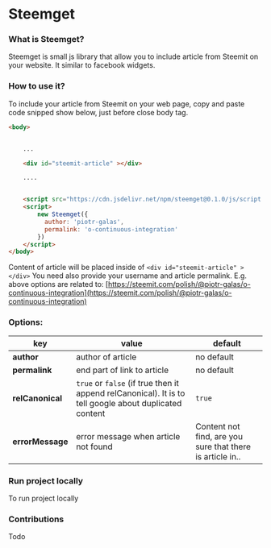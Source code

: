 Steemget
====

### What is Steemget?

Steemget is small js library that allow you to include article from Steemit on your website. It similar to facebook widgets.



### How to use it?

To include your article from Steemit on your web page, copy and paste code snipped show below, just before close body tag.

```html
<body>


    ...

    <div id="steemit-article" ></div>

    ....


    <script src="https://cdn.jsdelivr.net/npm/steemget@0.1.0/js/script.js"></script>
    <script>
        new Steemget({
          author: 'piotr-galas',
          permalink: 'o-continuous-integration'
        })
    </script>
</body>

```

Content of article will be placed inside of `<div id="steemit-article" ></div>`
You need also provide your username and article permalink. E.g. above options are related to:
 [https://steemit.com/polish/@piotr-galas/o-continuous-integration](https://steemit.com/polish/@piotr-galas/o-continuous-integration)
 
### Options:

| key                       | value             | default     |
|---------------------------|-------------------|-------------|
| **author**                | author of article |  no default |
| **permalink**             | end part of link to article |  no default |
| **relCanonical**          | `true` or `false` (if true then it append relCanonical). It is to tell google about duplicated content    |  `true`       |
| **errorMessage**          | error message when article not found | Content not find,  are you sure that there is article in..  |


### Run project locally

To run project locally

### Contributions

Todo

